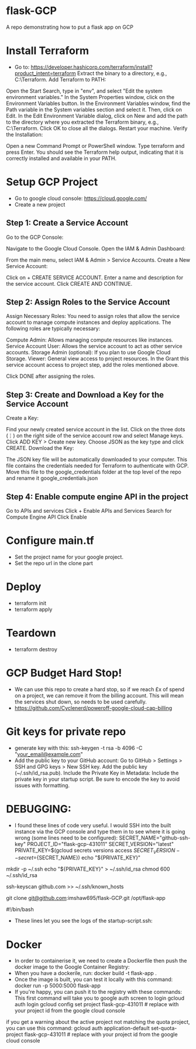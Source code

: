 # flask-GCP
A repo demonstrating how to put a flask app on GCP

# Install Terraform
- Go to: https://developer.hashicorp.com/terraform/install?product_intent=terraform
Extract the binary to a directory, e.g., C:\Terraform.
Add Terraform to PATH:

Open the Start Search, type in "env", and select "Edit the system environment variables."
In the System Properties window, click on the Environment Variables button.
In the Environment Variables window, find the Path variable in the System variables section and select it. Then, click on Edit.
In the Edit Environment Variable dialog, click on New and add the path to the directory where you extracted the Terraform binary, e.g., C:\Terraform.
Click OK to close all the dialogs.
Restart your machine.
Verify the Installation:

Open a new Command Prompt or PowerShell window.
Type terraform and press Enter. You should see the Terraform help output, indicating that it is correctly installed and available in your PATH.
# Setup GCP Project
- Go to google cloud console: https://cloud.google.com/
- Create a new project
## Step 1: Create a Service Account
Go to the GCP Console:

Navigate to the Google Cloud Console.
Open the IAM & Admin Dashboard:

From the main menu, select IAM & Admin > Service Accounts.
Create a New Service Account:

Click on + CREATE SERVICE ACCOUNT.
Enter a name and description for the service account.
Click CREATE AND CONTINUE.

## Step 2: Assign Roles to the Service Account
Assign Necessary Roles:
You need to assign roles that allow the service account to manage compute instances and deploy applications. The following roles are typically necessary:

Compute Admin: Allows managing compute resources like instances.
Service Account User: Allows the service account to act as other service accounts.
Storage Admin (optional): If you plan to use Google Cloud Storage.
Viewer: General view access to project resources.
In the Grant this service account access to project step, add the roles mentioned above.

Click DONE after assigning the roles.

## Step 3: Create and Download a Key for the Service Account
Create a Key:

Find your newly created service account in the list.
Click on the three dots (⋮) on the right side of the service account row and select Manage keys.
Click ADD KEY > Create new key.
Choose JSON as the key type and click CREATE.
Download the Key:

The JSON key file will be automatically downloaded to your computer. This file contains the credentials needed for Terraform to authenticate with GCP.
Move this file to the google_credentials folder at the top level of the repo and rename it google_credentials.json

## Step 4: Enable compute engine API in the project
Go to APIs and services
Click + Enable APIs and Services
Search for Compute Engine API
Click Enable
# Configure main.tf
- Set the project name for your google project.
- Set the repo url in the clone part

# Deploy
- terraform init
- terraform apply

# Teardown
- terraform destroy

# GCP Budget Hard Stop!
- We can use this repo to create a hard stop, so if we reach £x of spend on a project, we can remove it from the billing account. This will mean the services shut down, so needs to be used carefully.
- https://github.com/Cyclenerd/poweroff-google-cloud-cap-billing

# Git keys for private repo
- generate key with this: ssh-keygen -t rsa -b 4096 -C "your_email@example.com"
- Add the public key to your GitHub account:
Go to GitHub > Settings > SSH and GPG keys > New SSH key.
Add the public key (~/.ssh/id_rsa.pub).
Include the Private Key in Metadata:
Include the private key in your startup script. Be sure to encode the key to avoid issues with formatting.

# DEBUGGING:
- I found these lines of code very useful. I would SSH into the built instance via the GCP console and type them in to see where it is going wrong (some lines need to be configured):
SECRET_NAME="github-ssh-key"
PROJECT_ID="flask-gcp-431011"
SECRET_VERSION="latest"
PRIVATE_KEY=$(gcloud secrets versions access ${SECRET_VERSION} --secret=${SECRET_NAME})
echo "${PRIVATE_KEY}"

mkdir -p ~/.ssh
echo "${PRIVATE_KEY}" > ~/.ssh/id_rsa
chmod 600 ~/.ssh/id_rsa

ssh-keyscan github.com >> ~/.ssh/known_hosts

git clone git@github.com:imshaw695/flask-GCP.git /opt/flask-app

#!/bin/bash


- These lines let you see the logs of the startup-script.ssh:


# Docker
- In order to containerise it, we need to create a Dockerfile then push the docker image to the Google Container Registry:
- When you have a dockerile, run:  docker build -t flask-app .
- Once the image is built, you can test it locally with this command:  docker run -p 5000:5000 flask-app
- If you're happy, you can push it to the registry with these commands:
This first command will take you to google auth screen to login
gcloud auth login
gcloud config set project flask-gcp-431011 # replace with your project id from the google cloud console

if you get a warning about the active project not matching the quota project, you can use this command:
gcloud auth application-default set-quota-project flask-gcp-431011 # replace with your project id from the google cloud console

